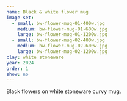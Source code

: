 ```yaml
---
name: Black & white flower mug
image-set:
  - small: bw-flower-mug-01-400w.jpg
    medium: bw-flower-mug-01-600w.jpg
    large: bw-flower-mug-01-1200w.jpg
  - small: bw-flower-mug-02-400w.jpg
    medium: bw-flower-mug-02-600w.jpg
    large: bw-flower-mug-02-1200w.jpg
clay: white stoneware
year: 2024
order: 1
show: no
---
```


Black flowers on white stoneware curvy mug.